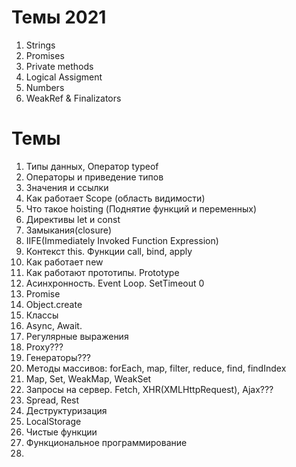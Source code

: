 # Темы 2021
1. Strings
1. Promises
1. Private methods
1. Logical Assigment
1. Numbers
1. WeakRef & Finalizators

# Темы
1. Типы данных, Оператор typeof
1. Операторы и приведение типов
1. Значения и ссылки
1. Как работает Scope (область видимости)
1. Что такое hoisting (Поднятие функций и переменных)
1. Директивы let и const
1. Замыкания(closure)
1. IIFE(Immediately Invoked Function Expression)
1. Контекст this. Функции call, bind, apply
1. Как работает new
1. Как работают прототипы. Prototype
1. Асинхронность. Event Loop. SetTimeout 0
1. Promise
1. Object.create
1. Классы
1. Async, Await. 
1. Регулярные выражения
1. Proxy???
1. Генераторы???
1. Методы массивов: forEach, map, filter, reduce, find, findIndex
1. Map, Set, WeakMap, WeakSet
1. Запросы на сервер. Fetch, XHR(XMLHttpRequest), Ajax???
1. Spread, Rest
1. Деструктуризация
1. LocalStorage
1. Чистые функции
1. Функциональное программирование
1. 

